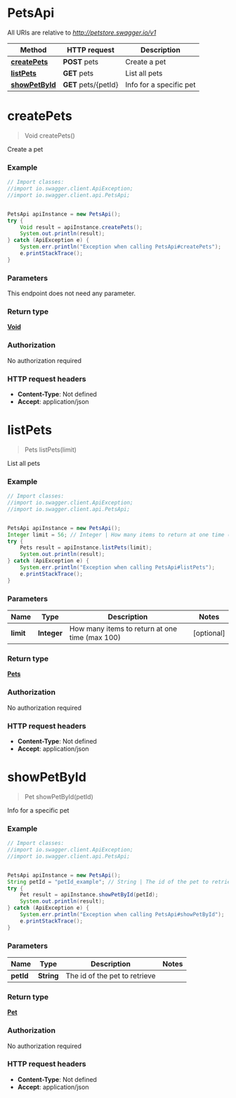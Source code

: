 # PetsApi

All URIs are relative to *http://petstore.swagger.io/v1*

Method | HTTP request | Description
------------- | ------------- | -------------
[**createPets**](PetsApi.md#createPets) | **POST** pets | Create a pet
[**listPets**](PetsApi.md#listPets) | **GET** pets | List all pets
[**showPetById**](PetsApi.md#showPetById) | **GET** pets/{petId} | Info for a specific pet

<a name="createPets"></a>
# **createPets**
> Void createPets()

Create a pet

### Example
```java
// Import classes:
//import io.swagger.client.ApiException;
//import io.swagger.client.api.PetsApi;


PetsApi apiInstance = new PetsApi();
try {
    Void result = apiInstance.createPets();
    System.out.println(result);
} catch (ApiException e) {
    System.err.println("Exception when calling PetsApi#createPets");
    e.printStackTrace();
}
```

### Parameters
This endpoint does not need any parameter.

### Return type

[**Void**](.md)

### Authorization

No authorization required

### HTTP request headers

 - **Content-Type**: Not defined
 - **Accept**: application/json

<a name="listPets"></a>
# **listPets**
> Pets listPets(limit)

List all pets

### Example
```java
// Import classes:
//import io.swagger.client.ApiException;
//import io.swagger.client.api.PetsApi;


PetsApi apiInstance = new PetsApi();
Integer limit = 56; // Integer | How many items to return at one time (max 100)
try {
    Pets result = apiInstance.listPets(limit);
    System.out.println(result);
} catch (ApiException e) {
    System.err.println("Exception when calling PetsApi#listPets");
    e.printStackTrace();
}
```

### Parameters

Name | Type | Description  | Notes
------------- | ------------- | ------------- | -------------
 **limit** | **Integer**| How many items to return at one time (max 100) | [optional]

### Return type

[**Pets**](Pets.md)

### Authorization

No authorization required

### HTTP request headers

 - **Content-Type**: Not defined
 - **Accept**: application/json

<a name="showPetById"></a>
# **showPetById**
> Pet showPetById(petId)

Info for a specific pet

### Example
```java
// Import classes:
//import io.swagger.client.ApiException;
//import io.swagger.client.api.PetsApi;


PetsApi apiInstance = new PetsApi();
String petId = "petId_example"; // String | The id of the pet to retrieve
try {
    Pet result = apiInstance.showPetById(petId);
    System.out.println(result);
} catch (ApiException e) {
    System.err.println("Exception when calling PetsApi#showPetById");
    e.printStackTrace();
}
```

### Parameters

Name | Type | Description  | Notes
------------- | ------------- | ------------- | -------------
 **petId** | **String**| The id of the pet to retrieve |

### Return type

[**Pet**](Pet.md)

### Authorization

No authorization required

### HTTP request headers

 - **Content-Type**: Not defined
 - **Accept**: application/json

